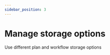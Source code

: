 ```yaml
---
sidebar_position: 3
---
```


# Manage storage options
Use different plan and workflow storage options
